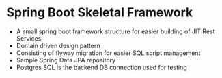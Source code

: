 # Spring Boot Skeletal Framework

- A small spring boot framework structure for easier building of JIT Rest Services
- Domain driven design pattern
- Consisting of flyway migration for easier SQL script management
- Sample Spring Data JPA repository
- Postgres SQL is the backend DB connection used for testing

